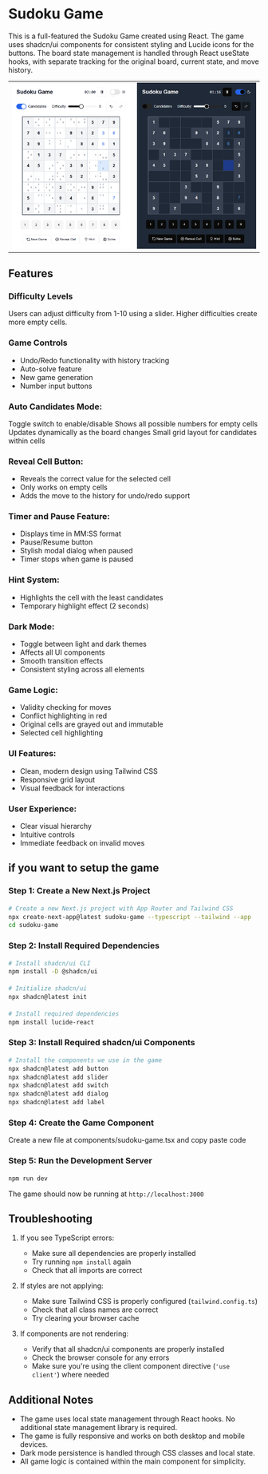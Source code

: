 # Sudoku Game
This is a full-featured the Sudoku Game created using React.
The game uses shadcn/ui components for consistent styling and Lucide icons for the buttons. The board state management is handled through React useState hooks, with separate tracking for the original board, current state, and move history.

|  |  |
|---------|---------|
| ![game ui with light mode and candidates on](light.png) | ![game ui with dark mode](dark.png) |


## Features

### Difficulty Levels
Users can adjust difficulty from 1-10 using a slider. Higher difficulties create more empty cells.

### Game Controls

- Undo/Redo functionality with history tracking
- Auto-solve feature
- New game generation
- Number input buttons

### Auto Candidates Mode:

Toggle switch to enable/disable
Shows all possible numbers for empty cells
Updates dynamically as the board changes
Small grid layout for candidates within cells

### Reveal Cell Button:

- Reveals the correct value for the selected cell
- Only works on empty cells
- Adds the move to the history for undo/redo support

### Timer and Pause Feature:

- Displays time in MM:SS format
- Pause/Resume button
- Stylish modal dialog when paused
- Timer stops when game is paused

### Hint System:

- Highlights the cell with the least candidates
- Temporary highlight effect (2 seconds)

### Dark Mode:

- Toggle between light and dark themes
- Affects all UI components
- Smooth transition effects
- Consistent styling across all elements

### Game Logic:

- Validity checking for moves
- Conflict highlighting in red
- Original cells are grayed out and immutable
- Selected cell highlighting

### UI Features:

- Clean, modern design using Tailwind CSS
- Responsive grid layout
- Visual feedback for interactions

### User Experience:

- Clear visual hierarchy
- Intuitive controls
- Immediate feedback on invalid moves


## if you want to setup the game 
### Step 1: Create a New Next.js Project
```bash
# Create a new Next.js project with App Router and Tailwind CSS
npx create-next-app@latest sudoku-game --typescript --tailwind --app
cd sudoku-game
```

### Step 2: Install Required Dependencies
```bash
# Install shadcn/ui CLI
npm install -D @shadcn/ui

# Initialize shadcn/ui
npx shadcn@latest init

# Install required dependencies
npm install lucide-react
```

### Step 3: Install Required shadcn/ui Components
```bash
# Install the components we use in the game
npx shadcn@latest add button
npx shadcn@latest add slider
npx shadcn@latest add switch
npx shadcn@latest add dialog
npx shadcn@latest add label
```

### Step 4: Create the Game Component
Create a new file at components/sudoku-game.tsx and copy paste code

### Step 5: Run the Development Server
```bash
npm run dev
```
The game should now be running at `http://localhost:3000`

## Troubleshooting
1. If you see TypeScript errors:
   - Make sure all dependencies are properly installed
   - Try running `npm install` again
   - Check that all imports are correct

2. If styles are not applying:
   - Make sure Tailwind CSS is properly configured (`tailwind.config.ts`)
   - Check that all class names are correct
   - Try clearing your browser cache

3. If components are not rendering:
   - Verify that all shadcn/ui components are properly installed
   - Check the browser console for any errors
   - Make sure you're using the client component directive (`'use client'`) where needed

## Additional Notes
- The game uses local state management through React hooks. No additional state management library is required.
- The game is fully responsive and works on both desktop and mobile devices.
- Dark mode persistence is handled through CSS classes and local state.
- All game logic is contained within the main component for simplicity.
